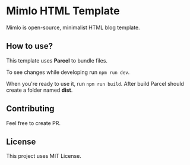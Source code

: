 # Mimlo HTML Template

Mimlo is open-source, minimalist HTML blog template.

## How to use?

This template uses **Parcel** to bundle files.

To see changes while developing run `npm run dev`.

When you're ready to use it, run `npm run build`. After build Parcel should create a folder named **dist**.

## Contributing

Feel free to create PR.

## License

This project uses MIT License.
